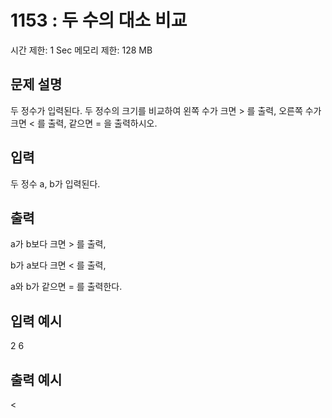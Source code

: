 # 1153 : 두 수의 대소 비교

시간 제한: 1 Sec 메모리 제한: 128 MB

## 문제 설명

두 정수가 입력된다. 두 정수의 크기를 비교하여 왼쪽 수가 크면 > 를 출력, 오른쪽 수가 크면 < 를 출력, 같으면 = 을 출력하시오.

## 입력

두 정수 a, b가 입력된다.

## 출력

a가 b보다 크면 > 를 출력,

b가 a보다 크면 < 를 출력,

a와 b가 같으면 = 를 출력한다.

## 입력 예시

2 6

## 출력 예시

<
